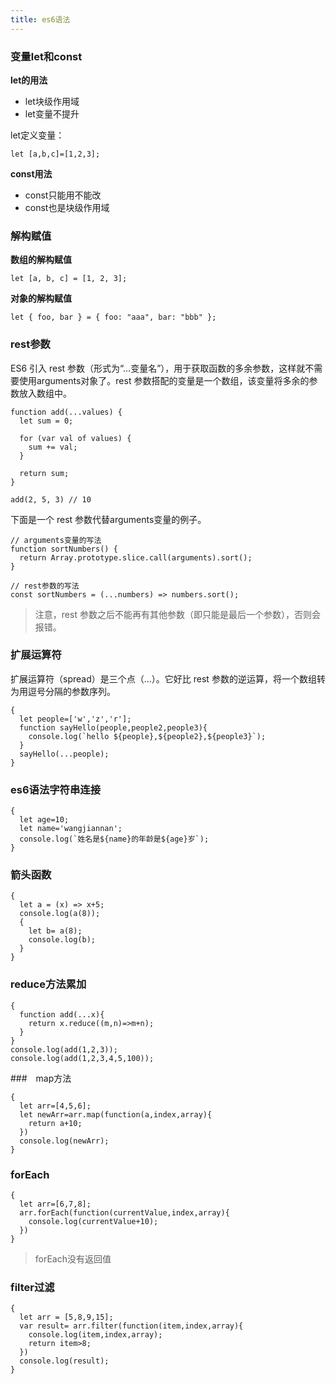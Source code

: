 ```yaml
---
title: es6语法
---
```


### 变量let和const

**let的用法**

- let块级作用域
- let变量不提升

let定义变量：
```
let [a,b,c]=[1,2,3];
```

**const用法**

- const只能用不能改
- const也是块级作用域

### 解构赋值

**数组的解构赋值**
```
let [a, b, c] = [1, 2, 3];
```
**对象的解构赋值**
```
let { foo, bar } = { foo: "aaa", bar: "bbb" };
```

### rest参数

ES6 引入 rest 参数（形式为“...变量名”），用于获取函数的多余参数，这样就不需要使用arguments对象了。rest 参数搭配的变量是一个数组，该变量将多余的参数放入数组中。

```
function add(...values) {
  let sum = 0;

  for (var val of values) {
    sum += val;
  }

  return sum;
}

add(2, 5, 3) // 10
```
下面是一个 rest 参数代替arguments变量的例子。

```
// arguments变量的写法
function sortNumbers() {
  return Array.prototype.slice.call(arguments).sort();
}

// rest参数的写法
const sortNumbers = (...numbers) => numbers.sort();
```
> 注意，rest 参数之后不能再有其他参数（即只能是最后一个参数），否则会报错。

### 扩展运算符

扩展运算符（spread）是三个点（...）。它好比 rest 参数的逆运算，将一个数组转为用逗号分隔的参数序列。

```
{
  let people=['w','z','r'];
  function sayHello(people,people2,people3){
    console.log(`hello ${people},${people2},${people3}`);
  }
  sayHello(...people);
}
```

### es6语法字符串连接

```
{
  let age=10;
  let name='wangjiannan';
  console.log(`姓名是${name}的年龄是${age}岁`);
}
```
### 箭头函数

```
{
  let a = (x) => x+5;
  console.log(a(8));
  {
    let b= a(8);
    console.log(b);
  }
}
```

### reduce方法累加

```
{
  function add(...x){
    return x.reduce((m,n)=>m+n);
  }
}
console.log(add(1,2,3));
console.log(add(1,2,3,4,5,100));
```
###　map方法

```
{
  let arr=[4,5,6];
  let newArr=arr.map(function(a,index,array){
    return a+10;
  })
  console.log(newArr);
}
```
### forEach

```
{
  let arr=[6,7,8];
  arr.forEach(function(currentValue,index,array){
    console.log(currentValue+10);
  })
}
```
> forEach没有返回值

### filter过滤

```
{
  let arr = [5,8,9,15];
  var result= arr.filter(function(item,index,array){
    console.log(item,index,array);
    return item>8;
  })
  console.log(result);
}
```
